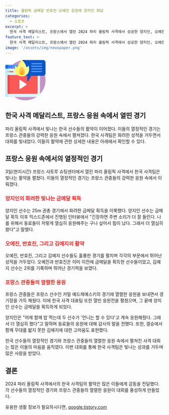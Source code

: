 ```yaml
---
title: 올림픽 금메달 반효진·오예진 응원에 양지인 화답
categories:
  - 스포츠
excerpt: >
  한국 사격 메달리스트, 프랑스에서 열린 2024 파리 올림픽 사격에서 성공한 양지인, 오예진, 반효진, 김예지. 그들은 경기장을 북적이게 만들며 금메달을 획득했고, 응원전에서 한국 대표팀으로 활약했다. 이들의 인터뷰에서는 동료 선수들과의 응원 속에서 힘을 받는다는 이야기가 나왔다. 양지인은 금메달 획득에 대한 경기 내 소감을 전하며 동료들과의 응원에 대한 감사를 표현했다. 이러한 이야기들이 한국 사격팀의 활약을 더욱 돋보이게 하고 있다.
feature_text: >
  한국 사격 메달리스트, 프랑스에서 열린 2024 파리 올림픽 사격에서 성공한 양지인, 오예진, 반효진, 김예지. 그들은 경기장을 북적이게 만들며 금메달을 획득했고, 응원전에서 한국 대표팀으로 활약했다. 이들의 인터뷰에서는 동료 선수들과의 응원 속에서 힘을 받는다는 이야기가 나왔다. 양지인은 금메달 획득에 대한 경기 내 소감을 전하며 동료들과의 응원에 대한 감사를 표현했다. 이러한 이야기들이 한국 사격팀의 활약을 더욱 돋보이게 하고 있다.
image: '/assets/img/newspaper.png'
---
```


<p><img src="/assets/img/news.png" alt="rentncar 속보" /></p>

<h2>한국 사격 메달리스트, 프랑스 응원 속에서 열띤 경기</h2>

<p>파리 올림픽 사격에서 빛나는 한국 선수들의 활약이 이어졌다. 이들의 열정적인 경기는 프랑스 관중들의 강력한 응원 속에서 펼쳐졌다. 한국 사격팀은 화려한 성적을 거두면서 대회를 빛내었다. 이들의 활약에 관한 상세한 내용은 아래에서 확인할 수 있다.</p>

<h2>프랑스 응원 속에서의 열정적인 경기</h2>

<p data-ke-size="size16">3일(현지시간) 프랑스 샤토루 슈팅센터에서 열린 파리 올림픽 사격에서 한국 사격팀은 빛나는 활약을 펼쳤다. 이들의 열정적인 경기는 프랑스 관중들의 강력한 응원 속에서 이뤄졌다.</p>

<h3><b><span style="color: #ee2323;">양지인의 화려한 빛나는 금메달 획득</span></b></h3>

<p>양지인 선수는 25m 권총 경기에서 화려한 금메달 획득을 이룩했다. 
양지인 선수는 금메달 획득 이후 믹스드존에서 진행된 인터뷰에서 "긴장하면 주변 소리가 더 잘 들린다. 나를 위해서 동료들이 저렇게 열심히 응원해주는 구나 싶어서 힘이 났다. 그래서 더 열심히 쐈다"고 말했다.</p>

<h3><b><span style="color: #ee2323;">오예진, 반효진, 그리고 김예지의 활약</span></b></h3>

<p>오예진, 반효진, 그리고 김예지 선수들도 훌륭한 경기를 펼치며 각각의 부문에서 뛰어난 성적을 거두었다. 오예진과 반효진은 이미 이전에 금메달을 획득한 선수들이었고, 김예지 선수는 2위를 기록하며 뛰어난 경기력을 보였다.</p>

<h3><b><span style="color: #ee2323;">프랑스 관중들의 열렬한 응원</span></b></h3>

<p>프랑스 관중들은 프랑스 선수인 카밀 예드제예스키의 경기에 열렬한 응원을 보내면서 경기장을 가득 채웠다. 이에 한국 사격 대표팀 또한 열띤 응원전을 펼쳤으며, 그 끝에 양지인 선수는 금메달을 획득하게 되었다.</p>

<p>양지인은 "어제 함께 밥 먹는데 두 선수가 '언니는 할 수 있다'고 계속 응원해줬다. 그래서 더 열심히 했다"고 말하며 동료들의 응원에 대해 감사의 말을 전했다. 또한, 결승에서 함께 무대를 밟지 못한 김예지에 대한 고마움도 표현했다.</p>

<p>한국 선수들의 열정적인 경기와 프랑스 관중들의 열렬한 응원 속에서 펼쳐진 사격 대회는 많은 이들의 마음을 움직였다. 이번 대회를 통해 한국 사격팀은 빛나는 성과를 거두며 많은 사랑을 받았다.</p>

<h2>결론</h2>

<p data-ke-size="size16">2024 파리 올림픽 사격에서의 한국 사격팀의 활약은 많은 이들에게 감동을 전달했다. 각 선수들의 열정적인 경기와 프랑스 관중들의 열렬한 응원이 대회를 풍성하게 만들었다.</p>
유용한 생활 정보가 필요하시다면, <a href="https://qoogle.tistory.com" rel="dofollow">qoogle.tistory.com</a>


